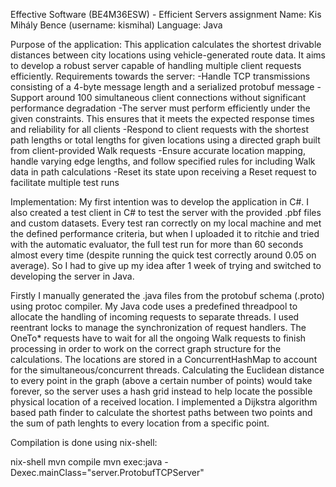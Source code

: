 Effective Software (BE4M36ESW) - Efficient Servers assignment
Name: Kis Mihály Bence (username: kismihal)
Language: Java

Purpose of the application:
This application calculates the shortest drivable distances between city locations using vehicle-generated route data. It aims to develop a robust server capable of handling multiple client requests efficiently.
Requirements towards the server:
-Handle TCP transmissions consisting of a 4-byte message length and a serialized protobuf message
-Support around 100 simultaneous client connections without significant performance degradation
-The server must perform efficiently under the given constraints. This ensures that it meets the expected response times and reliability for all clients
-Respond to client requests with the shortest path lengths or total lengths for given locations using a directed graph built from client-provided Walk requests
-Ensure accurate location mapping, handle varying edge lengths, and follow specified rules for including Walk data in path calculations
-Reset its state upon receiving a Reset request to facilitate multiple test runs


Implementation:
My first intention was to develop the application in C#. I also created a test client in C# to test the server with the provided .pbf files and custom datasets. Every test ran correctly on my local machine and met the defined performance criteria, but when I uploaded it to ritchie and tried with the automatic evaluator, the full test run for more than 60 seconds almost every time (despite running the quick test correctly around 0.05 on average). So I had to give up my idea after 1 week of trying and switched to developing the server in Java.

Firstly I manually generated the .java files from the protobuf schema (.proto) using protoc compiler. My Java code uses a predefined threadpool to allocate the handling of incoming requests to separate threads. I used reentrant locks to manage the synchronization of request handlers. The OneTo* requests have to wait for all the ongoing Walk requests to finish processing in order to work on the correct graph structure for the calculations. The locations are stored in a ConcurrentHashMap to account for the simultaneous/concurrent threads. Calculating the Euclidean distance to every point in the graph (above a certain number of points) would take forever, so the server uses a hash grid instead to help locate the possible physical location of a received location. I implemented a Dijkstra algorithm based path finder to calculate the shortest paths between two points and the sum of path lenghts to every location from a specific point.

Compilation is done using nix-shell:

nix-shell
mvn compile
mvn exec:java -Dexec.mainClass="server.ProtobufTCPServer"
